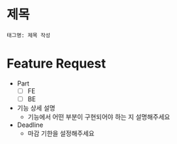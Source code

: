 # 제목
```
태그명: 제목 작성
```

# Feature Request
- Part
  - [ ] FE
  - [ ] BE
- 기능 상세 설명
  - 기능에서 어떤 부분이 구현되어야 하는 지 설명해주세요
- Deadline
  - 마감 기한을 설정해주세요
